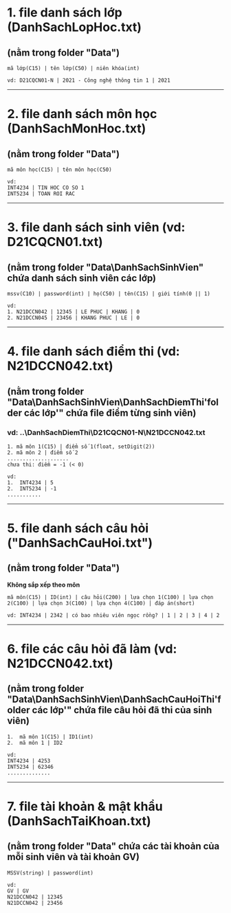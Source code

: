 # 1. file danh sách lớp (DanhSachLopHoc.txt)
## (nằm trong folder "__Data__")
	mã lớp(C15) | tên lớp(C50) | niên khóa(int)

	vd: D21CQCN01-N | 2021 - Công nghệ thông tin 1 | 2021

---
# 2. file danh sách môn học (DanhSachMonHoc.txt)
## (nằm trong folder "__Data__")

	mã môn học(C15) | tên môn học(C50)	

	vd:
	INT4234 | TIN HOC CO SO 1
	INT5234 | TOAN ROI RAC

---
# 3. file danh sách sinh viên (vd: D21CQCN01.txt) 
## (nằm trong folder "__Data\DanhSachSinhVien__" chứa danh sách sinh viên các lớp)
	mssv(C10) | password(int) | họ(C50) | tên(C15) | giới tính(0 || 1)

	vd:
	1. N21DCCN042 | 12345 | LE PHUC | KHANG | 0
	2. N21DCCN045 | 23456 | KHANG PHUC | LE | 0
---
# 4. file danh sách điểm thi (vd: N21DCCN042.txt)
## (nằm trong folder "__Data\DanhSachSinhVien\DanhSachDiemThi\'folder các lớp'__" chứa file điểm từng sinh viên)
###	vd: ..\DanhSachDiemThi\D21CQCN01-N\N21DCCN042.txt
	1. mã môn 1(C15) | điểm số 1(float, setDigit(2))
	2. mã môn 2 | điểm số 2	
	....................
	chưa thi: điểm = -1 (< 0)

	vd: 	
	1.	INT4234 | 5
	2.	INT5234 | -1
	...........
---
# 5. file danh sách câu hỏi ("DanhSachCauHoi.txt") 
## (nằm trong folder "__Data__")

**Không  sắp xếp theo môn**

	mã môn(C15) | ID(int) | câu hỏi(C200) | lựa chọn 1(C100) | lựa chọn 2(C100) | lựa chọn 3(C100) | lựa chọn 4(C100) | đáp án(short)

	vd: INT4234 | 2342 | có bao nhiêu viên ngọc rồng? | 1 | 2 | 3 | 4 | 2

---
# 6. file các câu hỏi đã làm (vd: N21DCCN042.txt) 
## (nằm trong folder "__Data\DanhSachSinhVien\DanhSachCauHoiThi\'folder các lớp'__" chứa file câu hỏi đã thi của sinh viên)
	
	1.	mã môn 1(C15) | ID1(int)
	2.	mã môn 1 | ID2

	vd:
	INT4234 | 4253
	INT5234 | 62346
	..............

---
# 7. file tài khoản & mật khẩu (DanhSachTaiKhoan.txt)
## (nằm trong folder "__Data__" chứa các tài khoản của mỗi sinh viên và tài khoản GV)

	MSSV(string) | password(int)

	vd:
	GV | GV
	N21DCCN042 | 12345
	N21DCCN042 | 23456